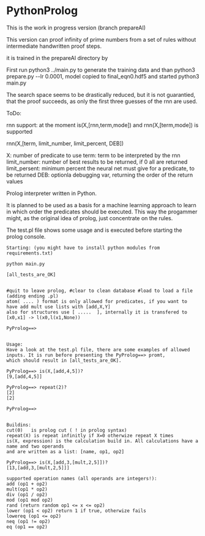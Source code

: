 # PythonProlog

This is the work in progress version (branch prepareAI)


This version can proof infinity of prime numbers from a set of rules without intermediate handwritten proof steps.

it is trained in the prepareAI directory by 

First run python3 ../main.py to generate the training data and than python3 prepare.py --lr 0.0001,
model copied to final_eqn0.hdf5
and started python3 main.py

The search space seems to be drastically reduced, but it is not guarantied, that the proof succeeds, 
as only the first three guesses of the rnn are used.


ToDo:



rnn support:
at the moment is(X,[rnn,term,mode]) and rnn(X,[term,mode]) is supported

rnn(X,[term, limit_number, limit_percent, DEB])

X: number of predicate to use
term: term to be interpreted by the rnn
limit_number: number of best results to be returned, if 0 all are returned
limit_persent: minimum percent the neural net must give for a predicate, to be returned
DEB: optionla debugging var, returning the order of the return values



Prolog interpreter written in Python.

It is planned to be used as a basis for a machine learning approach to learn in which order
the predicates should be executed. This way the progammer might, as the original idea of prolog, just
concentrate on the rules.

The test.pl file shows some usage and is executed before starting the prolog console.

```
Starting: (you might have to install python modules from requirements.txt)

python main.py 

[all_tests_are_OK]


#quit to leave prolog, #clear to clean database #load to load a file (adding ending .pl)
atom( .... ) format is only allowed for predicates, if you want to have add mult use lists with [add,X,Y]
also for structures use [ .....  ], internally it is transfered to [x0,x1] -> l(x0,l(x1,None))

PyProlog==> 


Usage:
Have a look at the test.pl file, there are some examples of allowed inputs. It is run before presenting the PyProlog==> promt,
which should result in [all_tests_are_OK].

PyProlog==> is(X,[add,4,5])?
[9,[add,4,5]]

PyProlog==> repeat(2)?
[2]
[2]

PyProlog==> 


Buildins:
cut(0)   is prolog cut ( ! in prolog syntax)
repeat(X) is repeat infinitly if X=0 otherwize repeat X times
is(X, expression) is the calculation build in. All calculations have a name and two operands
and are written as a list: [name, op1, op2]

PyProlog==> is(X,[add,3,[mult,2,5]])?
[13,[add,3,[mult,2,5]]]

supported operation names (all operands are integers!): 
add (op1 + op2)
mult(op1 * op2)
div (op1 / op2)
mod (op1 mod op2)
rand (return random op1 <= x <= op2)
lower (op1 < op2) return 1 if true, otherwize fails
lowereq (op1 <= op2)
neq (op1 != op2)
eq (op1 == op2)
```